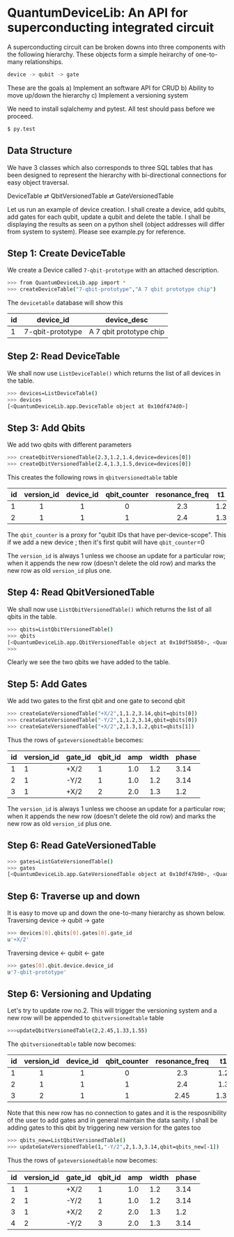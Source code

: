 # QuantumDeviceLib: An API for superconducting integrated circuit

A superconducting circuit can be broken downs into three components with the following hierarchy. These objects form a simple heirarchy of one-to-many relationships.

```sh
device -> qubit -> gate
```
These are the goals
a) Implement an software API for CRUD 
b) Ability to move up/down the hierarchy 
c) Implement a versioning system

We need to install sqlalchemy and pytest. All test should pass 
before we proceed.
```sh
$ py.test
```


## Data Structure
We have 3 classes which also corresponds to three SQL tables that has 
been designed to represent the hierarchy with bi-directional connections
for easy object traversal. 

DeviceTable ⇄ QbitVersionedTable ⇄  GateVersionedTable

Let us run an example of device creation. I shall create a device, add qubits,
add gates for each qubit, update a qubit and delete the table. I shall be displaying the results as seen on a python shell (object addresses will differ from system to system). Please see example.py for reference.

## Step 1: Create DeviceTable

We create a Device called `7-qbit-prototype` with an attached description.
```sh
>>> from QuantumDeviceLib.app import *
>>> createDeviceTable("7-qbit-prototype","A 7 qbit prototype chip")
```
The `devicetable` database will show this

| id        | device\_id | device\_desc  |
| ----------- |:--------------:|-------|
| 1 | 7-qbit-prototype | A 7 qbit prototype chip |

## Step 2: Read DeviceTable
We shall now use `ListDeviceTable()` which returns the list of all devices in the table.

```sh
>>> devices=ListDeviceTable()
>>> devices
[<QuantumDeviceLib.app.DeviceTable object at 0x10df474d0>]
```

## Step 3: Add Qbits
We add two qbits with different parameters
```sh
>>> createQbitVersionedTable(2.3,1.2,1.4,device=devices[0])
>>> createQbitVersionedTable(2.4,1.3,1.5,device=devices[0])
```

This creates the following rows in `qbitversionedtable` table

| id        | version\_id | device\_id  |qbit\_counter |resonance\_freq  |t1  |t2  |
| ----------- |:--------------:|:--------------:|:--------------:|:--------------:|:--------------:|-------|
| 1 | 1| 1 | 0 |2.3|1.2|1.4|
| 2 | 1| 1 | 1 |2.4|1.3|1.5|

The `qbit_counter` is a proxy for "qubit IDs that have per-device-scope".
This if we add a new device ; then it's first qubit will have `qbit_counter`=0

The `version_id` is always 1 unless we choose an update for a particular row;
when it appends the new row (doesn't delete the old row) and marks the new row
as old `version_id` plus one.

## Step 4: Read QbitVersionedTable
We shall now use `ListQbitVersionedTable()` which returns the list of all qbits in the table.

```sh
>>> qbits=ListQbitVersionedTable()
>>> qbits
[<QuantumDeviceLib.app.QbitVersionedTable object at 0x10df5b850>, <QuantumDeviceLib.app.QbitVersionedTable object at 0x10df5bbd0>]
>>>
```
Clearly we see the two qbits we have added to the table.

## Step 5: Add Gates
We add two gates to the first qbit and one gate to second qbit
```sh
>>> createGateVersionedTable("+X/2",1,1.2,3.14,qbit=qbits[0])
>>> createGateVersionedTable("-Y/2",1,1.2,3.14,qbit=qbits[0])
>>> createGateVersionedTable("+X/2",2,1.3,1.2,qbit=qbits[1])
```
Thus the rows of `gateversionedtable` becomes:

| id | version\_id | gate\_id | qbit\_id | amp | width | phase |
|---|---|------|---|-----|-----|------|
| 1 | 1 | +X/2 | 1 | 1.0 | 1.2 | 3.14 |
| 2 | 1 | -Y/2 | 1 | 1.0 | 1.2 | 3.14 |
| 3 | 1 | +X/2 | 2 | 2.0 | 1.3 | 1.2  |

The `version_id` is always 1 unless we choose an update for a particular row;
when it appends the new row (doesn't delete the old row) and marks the new row
as old `version_id` plus one.

## Step 6: Read GateVersionedTable

```sh
>>> gates=ListGateVersionedTable()
>>> gates
[<QuantumDeviceLib.app.GateVersionedTable object at 0x10df47b90>, <QuantumDeviceLib.app.GateVersionedTable object at 0x10df74c10>, <QuantumDeviceLib.app.GateVersionedTable object at 0x10df74650>]
```

## Step 6: Traverse up and down
It  is easy to move up and down the one-to-many hierarchy as shown below.
Traversing device -> qubit -> gate
```sh
>>> devices[0].qbits[0].gates[0].gate_id
u'+X/2'
```

Traversing device <- qubit <- gate
```sh
>>> gates[0].qbit.device.device_id
u'7-qbit-prototype'
```
## Step 6: Versioning and Updating
Let's try to update row no.2. This will trigger the versioning system
and a new row will be appended to `qbitversionedtable` table
```sh
>>>updateQbitVersionedTable(2,2.45,1.33,1.55)
```

The `qbitversionedtable` table now becomes:

| id        | version\_id | device\_id  |qbit\_counter |resonance\_freq  |t1  |t2  |
| ----------- |:--------------:|:--------------:|:--------------:|:--------------:|:--------------:|-------|
| 1 | 1| 1 | 0 |2.3|1.2|1.4|
| 2 | 1| 1 | 1 |2.4|1.3|1.5|
| 3 | 2| 1 | 1 |2.45|1.33|1.55|

Note that this new row has no connection to gates and it is the resposnibility of the user to add gates and in general maintain the data sanity.
I shall be adding gates to this qbit by triggering new version for the gates too
```sh
>>> qbits_new=ListQbitVersionedTable()
>>> updateGateVersionedTable(1,"-Y/2",2,1.3,3.14,qbit=qbits_new[-1])
```
Thus the rows of `gateversionedtable` now becomes:

| id | version\_id | gate\_id | qbit\_id | amp | width | phase |
|---|---|------|---|-----|-----|------|
| 1 | 1 | +X/2 | 1 | 1.0 | 1.2 | 3.14 |
| 2 | 1 | -Y/2 | 1 | 1.0 | 1.2 | 3.14 |
| 3 | 1 | +X/2 | 2 | 2.0 | 1.3 | 1.2  |
| 4 | 2 | -Y/2| 3 | 2.0 | 1.3 | 3.14  |
